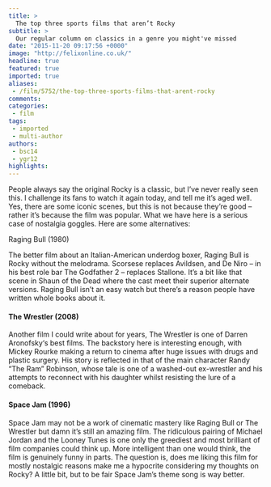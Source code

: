 ```yaml
---
title: >
  The top three sports films that aren’t Rocky
subtitle: >
  Our regular column on classics in a genre you might've missed
date: "2015-11-20 09:17:56 +0000"
image: "http://felixonline.co.uk/"
headline: true
featured: true
imported: true
aliases:
 - /film/5752/the-top-three-sports-films-that-arent-rocky
comments:
categories:
 - film
tags:
 - imported
 - multi-author
authors:
 - bsc14
 - ygr12
highlights:
---
```


People always say the original Rocky is a classic, but I’ve never really seen this. I challenge its fans to watch it again today, and tell me it’s aged well. Yes, there are some iconic scenes, but this is not because they’re good – rather it’s because the film was popular. What we have here is a serious case of nostalgia goggles. Here are some alternatives:

Raging Bull (1980)

The better film about an Italian-American underdog boxer, Raging Bull is Rocky without the melodrama. Scorsese replaces Avildsen, and De Niro – in his best role bar The Godfather 2 – replaces Stallone. It’s a bit like that scene in Shaun of the Dead where the cast meet their superior alternate versions. Raging Bull isn’t an easy watch but there’s a reason people have written whole books about it.

#### The Wrestler (2008)

Another film I could write about for years, The Wrestler is one of Darren Aronofsky‘s best films. The backstory here is interesting enough, with Mickey Rourke making a return to cinema after huge issues with drugs and plastic surgery. His story is reflected in that of the main character Randy “The Ram” Robinson, whose tale is one of a washed-out ex-wrestler and his attempts to reconnect with his daughter whilst resisting the lure of a comeback.

#### Space Jam (1996)

Space Jam may not be a work of cinematic mastery like Raging Bull or The Wrestler but damn it’s still an amazing film. The ridiculous pairing of Michael Jordan and the Looney Tunes is one only the greediest and most brilliant of film companies could think up. More intelligent than one would think, the film is genuinely funny in parts. The question is, does me liking this film for mostly nostalgic reasons make me a hypocrite considering my thoughts on Rocky? A little bit, but to be fair Space Jam’s theme song is way better.
